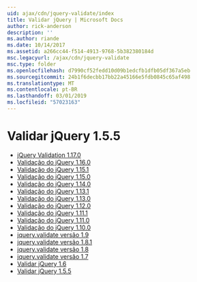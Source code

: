 ```yaml
---
uid: ajax/cdn/jquery-validate/index
title: Validar jQuery | Microsoft Docs
author: rick-anderson
description: ''
ms.author: riande
ms.date: 10/14/2017
ms.assetid: a266cc44-f514-4913-9768-5b382380184d
msc.legacyurl: /ajax/cdn/jquery-validate
msc.type: folder
ms.openlocfilehash: d7990cf52fedd10d09b1edcfb1dfb05df367a5eb
ms.sourcegitcommit: 24b1f6decbb17bb22a45166e5fdb0845c65af498
ms.translationtype: MT
ms.contentlocale: pt-BR
ms.lasthandoff: 03/01/2019
ms.locfileid: "57023163"
---
```

<a name="jquery-validate"></a>Validar jQuery 1.5.5
====================
- [jQuery Validation 1.17.0](cdnjqueryvalidate1170.md)
- [Validação do jQuery 1.16.0](cdnjqueryvalidate1160.md)
- [Validação do jQuery 1.15.1](cdnjqueryvalidate1151.md)
- [Validação do jQuery 1.15.0](cdnjqueryvalidate1150.md)
- [Validação do jQuery 1.14.0](cdnjqueryvalidate1140.md)
- [Validação do jQuery 1.13.1](cdnjqueryvalidate1131.md)
- [Validação do jQuery 1.13.0](cdnjqueryvalidate1130.md)
- [Validação do jQuery 1.12.0](cdnjqueryvalidate1120.md)
- [Validação do jQuery 1.11.1](cdnjqueryvalidate1111.md)
- [Validação do jQuery 1.11.0](cdnjqueryvalidate111.md)
- [Validação do jQuery 1.10.0](cdnjqueryvalidate110.md)
- [jquery.validate versão 1.9](cdnjqueryvalidate19.md)
- [jquery.validate versão 1.8.1](cdnjqueryvalidate181.md)
- [jquery.validate versão 1.8](cdnjqueryvalidate18.md)
- [jquery.validate versão 1.7](cdnjqueryvalidate17.md)
- [Validar jQuery 1.6](cdnjqueryvalidate16.md)
- [Validar jQuery 1.5.5](cdnjqueryvalidate155.md)
